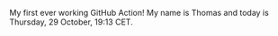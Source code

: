 My first ever working GitHub Action!
My name is Thomas and today is Thursday, 29 October, 19:13 CET. 
